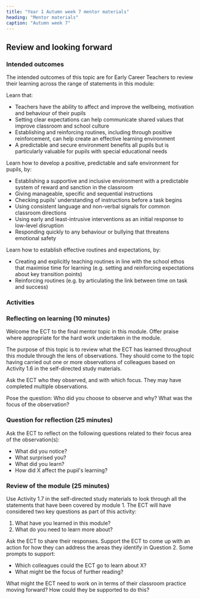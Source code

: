 ```yaml
---
title: "Year 1 Autumn week 7 mentor materials"
heading: "Mentor materials"
caption: "Autumn week 7"
---
```


## Review and looking forward

### Intended outcomes

The intended outcomes of this topic are for Early Career Teachers to review their learning across the range of statements in this module:

Learn that:

- Teachers have the ability to affect and improve the wellbeing, motivation and behaviour of their pupils
- Setting clear expectations can help communicate shared values that improve classroom and school culture
- Establishing and reinforcing routines, including through positive reinforcement, can help create an effective learning environment
- A predictable and secure environment benefits all pupils but is particularly valuable for pupils with special educational needs

Learn how to develop a positive, predictable and safe environment for pupils, by:

- Establishing a supportive and inclusive environment with a predictable system of reward and sanction in the classroom
- Giving manageable, specific and sequential instructions
- Checking pupils' understanding of instructions before a task begins
- Using consistent language and non-verbal signals for common classroom directions
- Using early and least-intrusive interventions as an initial response to low-level disruption
- Responding quickly to any behaviour or bullying that threatens emotional safety

Learn how to establish effective routines and expectations, by:

- Creating and explicitly teaching routines in line with the school ethos that maximise time for learning (e.g. setting and reinforcing expectations about key transition points)
- Reinforcing routines (e.g. by articulating the link between time on task and success)

### Activities

### Reflecting on learning (10 minutes)

Welcome the ECT to the final mentor topic in this module. Offer praise where appropriate for the hard work undertaken in the module.

The purpose of this topic is to review what the ECT has learned throughout this module through the lens of observations. They should come to the topic having carried out one or more observations of colleagues based on Activity 1.6 in the self-directed study materials.

Ask the ECT who they observed, and with which focus. They may have completed multiple observations.

Pose the question: Who did you choose to observe and why? What was the focus of the observation?

### Question for reflection (25 minutes)

Ask the ECT to reflect on the following questions related to their focus area of the observation(s):

- What did you notice?
- What surprised you?
- What did you learn?
- How did X affect the pupil's learning?

### Review of the module (25 minutes)

Use Activity 1.7 in the self-directed study materials to look through all the statements that have been covered by module 1. The ECT will have considered two key questions as part of this activity:

1. What have you learned in this module?
2. What do you need to learn more about?

Ask the ECT to share their responses. Support the ECT to come up with an action for how they can address the areas they identify in Question 2. Some prompts to support:

- Which colleagues could the ECT go to learn about X?
- What might be the focus of further reading?

What might the ECT need to work on in terms of their classroom practice moving forward? How could they be supported to do this?
